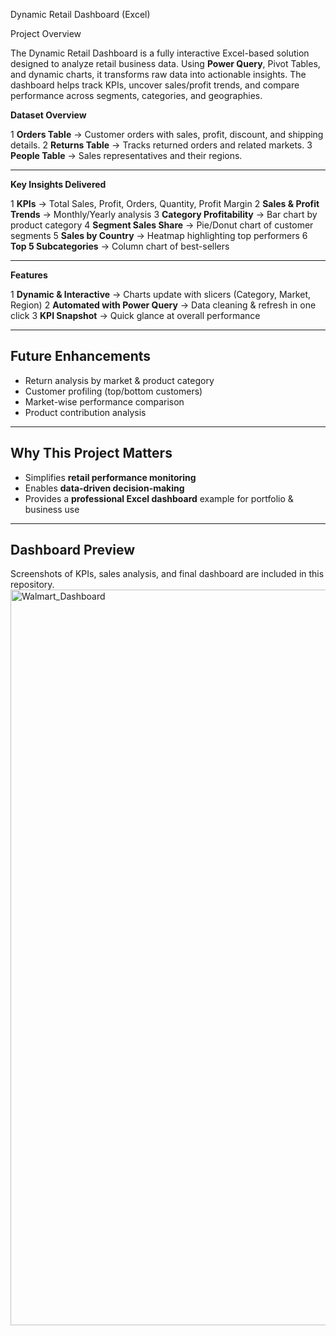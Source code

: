 Dynamic Retail Dashboard (Excel)

Project Overview

The Dynamic Retail Dashboard is a fully interactive Excel-based solution designed to analyze retail business data. Using **Power Query**, Pivot Tables, and dynamic charts, it transforms raw data into actionable insights. The dashboard helps track KPIs, uncover sales/profit trends, and compare performance across segments, categories, and geographies.

**Dataset Overview**

1 **Orders Table** → Customer orders with sales, profit, discount, and shipping details.
2 **Returns Table** → Tracks returned orders and related markets.
3 **People Table** → Sales representatives and their regions.

---

**Key Insights Delivered**

1 **KPIs** → Total Sales, Profit, Orders, Quantity, Profit Margin
2 **Sales & Profit Trends** → Monthly/Yearly analysis
3 **Category Profitability** → Bar chart by product category
4 **Segment Sales Share** → Pie/Donut chart of customer segments
5 **Sales by Country** → Heatmap highlighting top performers
6 **Top 5 Subcategories** → Column chart of best-sellers

---

 **Features**

1 **Dynamic & Interactive** → Charts update with slicers (Category, Market, Region)
2 **Automated with Power Query** → Data cleaning & refresh in one click
3 **KPI Snapshot** → Quick glance at overall performance

---

##  Future Enhancements

* Return analysis by market & product category
* Customer profiling (top/bottom customers)
* Market-wise performance comparison
* Product contribution analysis

---

##  Why This Project Matters

* Simplifies **retail performance monitoring**
* Enables **data-driven decision-making**
* Provides a **professional Excel dashboard** example for portfolio & business use

---

## Dashboard Preview
Screenshots of KPIs, sales analysis, and final dashboard are included in this repository.<img width="2113" height="1177" alt="Walmart_Dashboard" src="https://github.com/user-attachments/assets/7bc01d33-61f8-437c-b59f-86584f01da34" />
  

